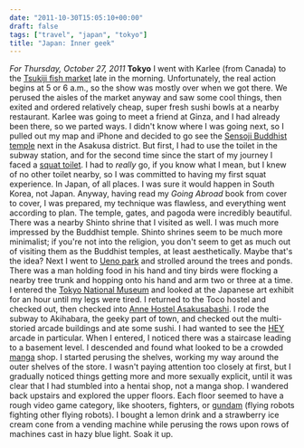 ```yaml
---
date: "2011-10-30T15:05:10+00:00"
draft: false
tags: ["travel", "japan", "tokyo"]
title: "Japan: Inner geek"
---
```

*For Thursday, October 27, 2011* **Tokyo** I went with Karlee (from Canada) to the [Tsukiji fish market](http://www.google.com/search?client=safari&rls;=en&q;=Tsukiji+fish+market&oe;=UTF-8&um;=1&ie;=UTF-8&hl;=en&tbm;=isch&source;=og&sa;=N&tab;=wi&biw;=1366&bih;=690&sei;=%20hF6tTuSjKeGImQWynpDKDg) late in the morning. Unfortunately, the real action begins at 5 or 6 a.m., so the show was mostly over when we got there. We perused the aisles of the market anyway and saw some cool things, then exited and ordered relatively cheap, super fresh sushi bowls at a nearby restaurant. Karlee was going to meet a friend at Ginza, and I had already been there, so we parted ways. I didn't know where I was going next, so I pulled out my map and iPhone and decided to go see the [Sensoji Buddhist temple](http://www.google.com/search?pq=sensoji+buddhist+temple&hl;=en&sugexp;=kjrmc&cp;=8&gs;_id=d&xhr;=t&q;=sensoji+temple&qe;=U2Vuc29qaSAgdGVtcGxl&qesig;=nxsBqV31WGtqc4ajpPxPzg&pkc;=AFgZ2tlmDR6Ot_3-EMQqlbi16MIg_kexau4jLQt7BnKEN9sM4iQob6tdEN7t8QubL1XKFYXm1BdVKQSsU2BWS7mbPrfiHa0xVQ&client;=safari&rls;=en&gs;_sm=&gs;_upl=&bav;=on.2,or.r_gc.r_pw.,cf.osb&biw;=1366&bih;=690&um;=1&ie;=UTF-8&tbm;=isch&source;=og&sa;=N&tab;=wi) next in the Asakusa district. But first, I had to use the toilet in the subway station, and for the second time since the start of my journey I faced a [squat toilet](http://www.google.com/search?client=safari&rls;=en&q;=squat+toilet&oe;=UTF-8&um;=1&ie;=UTF-8&hl;=en&tbm;=isch&source;=og&sa;=N&tab;=wi&biw;=1366&bih;=690&sei;=%20w1-tTuDgNcafmQW60sTVDg). I had to *really* go, if you know what I mean, but I knew of no other toilet nearby, so I was committed to having my first squat experience. In Japan, of all places. I was sure it would happen in South Korea, not Japan. Anyway, having read my *Going Abroad* book from cover to cover, I was prepared, my technique was flawless, and everything went according to plan. The temple, gates, and pagoda were incredibly beautiful. There was a nearby Shinto shrine that I visited as well. I was much more impressed by the Buddhist temple. Shinto shrines seem to be much more minimalist; if you're not into the religion, you don't seem to get as much out of visiting them as the Buddhist temples, at least aesthetically. Maybe that's the idea? Next I went to [Ueno park](http://www.google.com/search?client=safari&rls;=en&q;=Ueno+park&oe;=UTF-8&um;=1&ie;=UTF-8&hl;=en&tbm;=isch&source;=og&sa;=N&tab;=wi&biw;=1366&bih;=690&sei;=%20oV-tTvmgIKvImQWawsnKDg) and strolled around the trees and ponds. There was a man holding food in his hand and tiny birds were flocking a nearby tree trunk and hopping onto his hand and arm two or three at a time. I entered the [Tokyo National Museum](http://www.google.com/search?client=safari&rls;=en&q;=Tokyo+National+Museum&oe;=UTF-8&um;=1&ie;=UTF-8&hl;=en&tbm;=isch&source;=og&sa;=N&tab;=wi&biw;=1366&bih;=690&sei;=%208GKtTsTcHMnrmAXLrLDaDg) and looked at the Japanese art exhibit for an hour until my legs were tired. I returned to the Toco hostel and checked out, then checked into [Anne Hostel Asakusabashi](http://www.hostelworld.com/hosteldetails.php/Anne-Hostel-Asakusabashi/Tokyo/32652). I rode the subway to Akihabara, the geeky part of town, and checked out the multi-storied arcade buildings and ate some sushi. I had wanted to see the [HEY](http://www.taito.co.jp/gc/details/tokyo/tokyo/sgc00366/index.html) arcade in particular. When I entered, I noticed there was a staircase leading to a basement level. I descended and found what looked to be a crowded [manga](http://en.wikipedia.org/wiki/Manga) shop. I started perusing the shelves, working my way around the outer shelves of the store. I wasn't paying attention too closely at first, but I gradually noticed things getting more and more sexually explicit, until it was clear that I had stumbled into a hentai shop, not a manga shop. I wandered back upstairs and explored the upper floors. Each floor seemed to have a rough video game category, like shooters, fighters, or [gundam](http://www.google.com/search?client=safari&rls;=en&q;=gundam&oe;=UTF-8&um;=1&ie;=UTF-8&hl;=en&tbm;=isch&source;=og&sa;=N&tab;=wi&biw;=1366&bih;=690&sei;=%20j2WtTvCqDs3qmAW3_eHKDg) (flying robots fighting other flying robots). I bought a lemon drink and a strawberry ice cream cone from a vending machine while perusing the rows upon rows of machines cast in hazy blue light. Soak it up.

